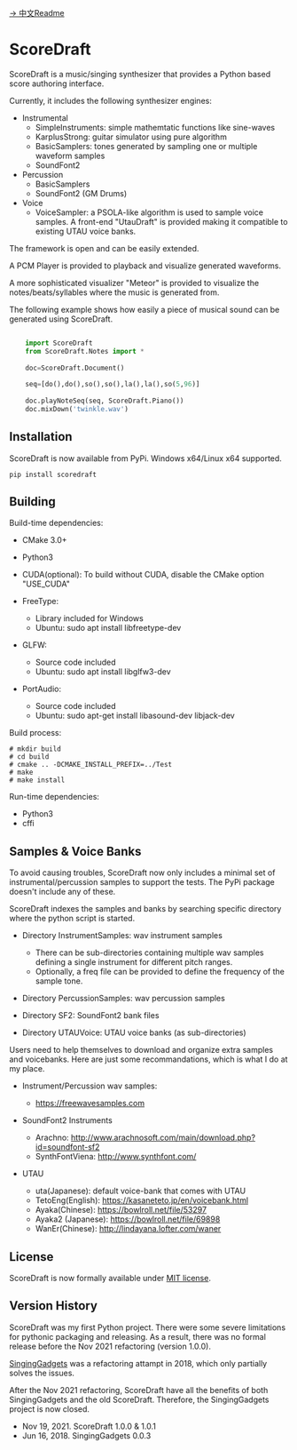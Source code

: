 [-> 中文Readme](README_cn.md)

# ScoreDraft

ScoreDraft is a music/singing synthesizer that provides a Python based 
score authoring interface. 

Currently, it includes the following synthesizer engines:

* Instrumental
	- SimpleInstruments: simple mathemtatic functions like sine-waves
	- KarplusStrong: guitar simulator using pure algorithm
	- BasicSamplers: tones generated by sampling one or multiple waveform samples
	- SoundFont2
* Percussion
	- BasicSamplers
	- SoundFont2 (GM Drums)
* Voice
	- VoiceSampler: a PSOLA-like algorithm is used to sample voice samples. A front-end "UtauDraft" is provided making it compatible to existing UTAU voice banks.

The framework is open and can be easily extended.

A PCM Player is provided to playback and visualize generated waveforms.

A more sophisticated visualizer "Meteor" is provided to visualize the notes/beats/syllables where the music is generated from.

The following example shows how easily a piece of musical sound can be generated using ScoreDraft.

```Python

	import ScoreDraft
	from ScoreDraft.Notes import *
	
	doc=ScoreDraft.Document()
	
	seq=[do(),do(),so(),so(),la(),la(),so(5,96)]
	
	doc.playNoteSeq(seq, ScoreDraft.Piano())
	doc.mixDown('twinkle.wav')

```


## Installation
ScoreDraft is now available from PyPi. Windows x64/Linux x64 supported.

```
pip install scoredraft
```


## Building

Build-time dependencies:

* CMake 3.0+
* Python3
* CUDA(optional): To build without CUDA, disable the CMake option "USE_CUDA"
* FreeType: 
	- Library included for Windows
	- Ubuntu: sudo apt install libfreetype-dev
	
* GLFW: 
	- Source code included
	- Ubuntu: sudo apt install libglfw3-dev

* PortAudio:
	- Source code included
	- Ubuntu: sudo apt-get install libasound-dev libjack-dev	

Build process:

```
# mkdir build
# cd build
# cmake .. -DCMAKE_INSTALL_PREFIX=../Test
# make
# make install
```

Run-time dependencies:

* Python3 
* cffi

## Samples & Voice Banks

To avoid causing troubles, ScoreDraft now only includes a minimal set of instrumental/percussion samples to support the tests. The PyPi package doesn't include any of these.

ScoreDraft indexes the samples and banks by searching specific directory where the python script is started.

* Directory InstrumentSamples: wav instrument samples
	- There can be sub-directories containing multiple wav samples defining a single instrument for different pitch ranges.
	- Optionally, a freq file can be provided to define the frequency of the sample tone.

* Directory PercussionSamples: wav percussion samples
* Directory SF2: SoundFont2 bank files
* Directory UTAUVoice: UTAU voice banks (as sub-directories)

Users need to help themselves to download and organize extra samples and voicebanks. Here are just some recommandations, which is what I do at my place.

* Instrument/Percussion wav samples:
	- https://freewavesamples.com

* SoundFont2 Instruments
	- Arachno: http://www.arachnosoft.com/main/download.php?id=soundfont-sf2
	- SynthFontViena: http://www.synthfont.com/

* UTAU
	- uta(Japanese): default voice-bank that comes with UTAU
	- TetoEng(English): https://kasaneteto.jp/en/voicebank.html
	- Ayaka(Chinese): https://bowlroll.net/file/53297
	- Ayaka2 (Japanese): https://bowlroll.net/file/69898
	- WanEr(Chinese): http://lindayana.lofter.com/waner



## License

ScoreDraft is now formally available under [MIT license](https://choosealicense.com/licenses/mit/).


## Version History

ScoreDraft was my first Python project. There were some severe limitations for pythonic packaging and releasing.
As a result, there was no formal release before the Nov 2021 refactoring (version 1.0.0).

[SingingGadgets](https://pypi.org/project/singinggadgets/) was a refactoring attampt in 2018, 
which only partially solves the issues. 

After the Nov 2021 refactoring, ScoreDraft have all the benefits of both SingingGadgets and the old ScoreDraft.
Therefore, the SingingGadgets project is now closed.

* Nov 19, 2021. ScoreDraft 1.0.0 & 1.0.1
* Jun 16, 2018. SingingGadgets 0.0.3



